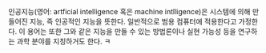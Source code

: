 인공지능(영어: artficial intelligence 혹은 machine intlligence)은 시스템에 의해 만들어진 지능, 즉 인공적인 지능을 뜻한다. 일반적으로 범용 컴퓨터에 적용한다고 가정한다. 이 용어는 또한 그와 같은 지능을 만들 수 있는 방법론이나 실현 가능성 등을 연구하는 과학 분야를 지칭하거도 한다.
ㅋ
